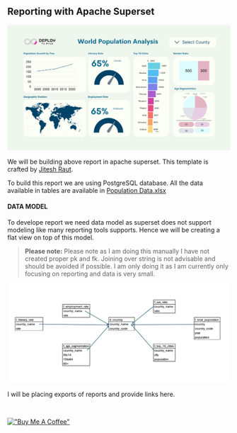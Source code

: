 ## Reporting with Apache Superset

![World Population](./assets/world_population_reporting_template.jpeg)


We will be building above report in apache superset. This template is crafted by [Jitesh Raut](https://github.com/jitesh-raut).


To build this report we are using PostgreSQL database. All the data available in tables are available in [Population Data.xlsx](./Data/Population%20Data.xlsx)


#### DATA MODEL

To develope report we need data model as superset does not support modeling like many reporting tools supports. Hence we will be creating a flat view on top of this model. 

> **Please note:**  Please note as I am doing this manually I have not created proper pk and fk. Joining over string is not advisable and should be avoided if possible. I am only doing it as I am currently only focusing on reporting and data is very small.

![Data Model](./assets/data_model.png)

I will be placing exports of reports and provide links here.

&nbsp;
&nbsp;
&nbsp;

[!["Buy Me A Coffee"](https://www.buymeacoffee.com/assets/img/custom_images/orange_img.png)](https://www.buymeacoffee.com/shantanukhond)